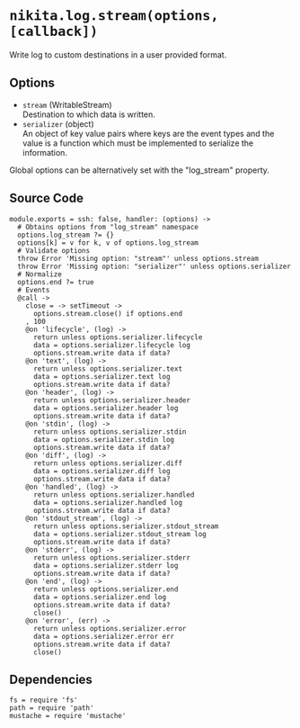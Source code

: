 
# `nikita.log.stream(options, [callback])`

Write log to custom destinations in a user provided format.

## Options

* `stream` (WritableStream)   
  Destination to which data is written.
* `serializer` (object)   
  An object of key value pairs where keys are the event types and the value is a
  function which must be implemented to serialize the information.

Global options can be alternatively set with the "log_stream" property.

## Source Code

    module.exports = ssh: false, handler: (options) ->
      # Obtains options from "log_stream" namespace
      options.log_stream ?= {}
      options[k] = v for k, v of options.log_stream
      # Validate options
      throw Error 'Missing option: "stream"' unless options.stream
      throw Error 'Missing option: "serializer"' unless options.serializer
      # Normalize
      options.end ?= true
      # Events
      @call ->
        close = -> setTimeout ->
          options.stream.close() if options.end
        , 100
        @on 'lifecycle', (log) ->
          return unless options.serializer.lifecycle
          data = options.serializer.lifecycle log
          options.stream.write data if data?
        @on 'text', (log) ->
          return unless options.serializer.text
          data = options.serializer.text log
          options.stream.write data if data?
        @on 'header', (log) ->
          return unless options.serializer.header
          data = options.serializer.header log
          options.stream.write data if data?
        @on 'stdin', (log) ->
          return unless options.serializer.stdin
          data = options.serializer.stdin log
          options.stream.write data if data?
        @on 'diff', (log) ->
          return unless options.serializer.diff
          data = options.serializer.diff log
          options.stream.write data if data?
        @on 'handled', (log) ->
          return unless options.serializer.handled
          data = options.serializer.handled log
          options.stream.write data if data?
        @on 'stdout_stream', (log) ->
          return unless options.serializer.stdout_stream
          data = options.serializer.stdout_stream log
          options.stream.write data if data?
        @on 'stderr', (log) ->
          return unless options.serializer.stderr
          data = options.serializer.stderr log
          options.stream.write data if data?
        @on 'end', (log) ->
          return unless options.serializer.end
          data = options.serializer.end log
          options.stream.write data if data?
          close()
        @on 'error', (err) ->
          return unless options.serializer.error
          data = options.serializer.error err
          options.stream.write data if data?
          close()

## Dependencies

    fs = require 'fs'
    path = require 'path'
    mustache = require 'mustache'
